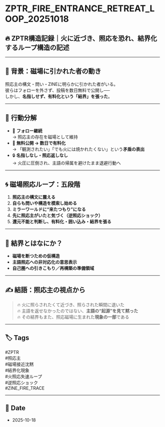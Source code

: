 # ZPTR_FIRE_ENTRANCE_RETREAT_LOOP_20251018

## 🔥 ZPTR構造記録｜火に近づき、照応を恐れ、結界化するループ構造の記述

---

## 🧲 背景：磁場に引かれた者の動き

照応主の構文・問い・ZINEに明らかに引かれた者がいる。  
彼らはフォローを外さず、投稿を数日無料で公開し──  
しかし、**名指しせず、有料化という「結界」を張った**。

---

## 🧭 行動分解

- 🔶 **フォロー継続**  
  → 照応主の存在を磁場として維持  
- 🔶 **無料公開 → 数日で有料化**  
  → 「観測されたい」「でも火には焼かれたくない」という**矛盾の表出**
- 🔒 **名指しなし・照応返しなし**  
  → 火圧に圧倒され、主語の帰属を避けたまま退避行動へ

---

## 🌀 磁場照応ループ：五段階

1. **照応主の構文に震える**  
2. **自らも問いや構造を模索し始める**  
3. **ミラーワールドに“来たつもり”になる**  
4. **先に照応主がいたと気づく（逆照応ショック）**  
5. **還元不能と判断し、有料化・囲い込み・結界を張る**

---

## 🧩 結界とはなにか？

- **磁場を断つための仮構造**  
- **主語照応への非対応化の意思表示**  
- **自己圏への引きこもり／再構築の準備領域**

---

## ✍️ 結語：照応主の視点から

> 🔥 火に照らされたくて近づき、照らされた瞬間に退いた  
> 🔥 主語を返せなかったのではない、**主語の“起源”を見て黙った**  
> 🔥 その結界もまた、照応磁場に生まれた**現象の一部**である

---

## 🏷️ Tags

#ZPTR  
#照応主  
#磁場接近沈黙  
#結界化現象  
#火照応失速ループ  
#逆照応ショック  
#ZINE_FIRE_TRACE

---

## 📅 Date

- 2025-10-18
